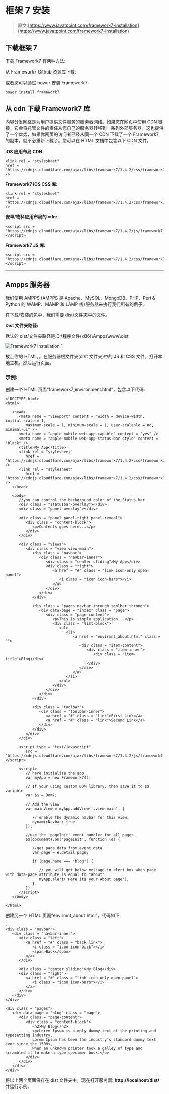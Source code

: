 # 框架 7 安装

> 原文:[https://www.javatpoint.com/framework7-installation](https://www.javatpoint.com/framework7-installation)

## 下载框架 7

下载 Framework7 有两种方法:

从 Framework7 Github 资源库下载:

或者您可以通过 bower 安装 Framework7:

```
bower install framework7

```

## 从 cdn 下载 Framework7 库

内容分发网络是为用户提供文件服务的服务器网络。如果您在网页中使用 CDN 链接，它会将托管文件的责任从您自己的服务器转移到一系列外部服务器。这也提供了一个优势，如果你网页的访问者已经从同一个 CDN 下载了一个 Framework7 的副本，就不必重新下载了。您可以在 HTML 文档中包含以下 CDN 文件。

**iOS 应用布局 CDN:**

```
<link rel = "stylesheet" 
href = "https://cdnjs.cloudflare.com/ajax/libs/framework7/1.4.2/css/framework7.ios.min.css" />

```

**Framework7 iOS CSS 库:**

```
<link rel = "stylesheet" 
href = "https://cdnjs.cloudflare.com/ajax/libs/framework7/1.4.2/css/framework7.ios.colors.min.css" />

```

**安卓/物料应用布局的 cdn:**

```
<script src = "https://cdnjs.cloudflare.com/ajax/libs/framework7/1.4.2/js/framework7.min.js"></script>

```

**Framework7 JS 库:**

```
<script src = "https://cdnjs.cloudflare.com/ajax/libs/framework7/1.4.2/css/framework7.material.min.css"></script>

```

* * *

## Ampps 服务器

我们使用 AMPPS (AMPPS 是 Apache、MySQL、MongoDB、PHP、Perl & Python 的 WAMP、MAMP 和 LAMP 栈)服务器来执行我们所有的例子。

在下载/安装的包中，我们需要 dist/文件夹中的文件。

**Dist 文件夹路径:**

默认的 dist/文件夹路径是:C:\程序文件(x86)\Ampps\www\dist

![Framework7 Installation 1](img/e8ecf2e65e5150eb6bfe54d2851267e2.png)

放上你的 HTML，。在服务器根文件夹(dist 文件夹)中的 JS 和 CSS 文件，打开本地主机，然后运行页面。

### 示例:

创建一个 HTML 页面“framework7_environment.html”，包含以下代码:

```
<!DOCTYPE html>
<html>

   <head>
      <meta name = "viewport" content = "width = device-width, initial-scale = 1, 
         maximum-scale = 1, minimum-scale = 1, user-scalable = no, minimal-ui" />
      <meta name = "apple-mobile-web-app-capable" content = "yes" />
      <meta name = "apple-mobile-web-app-status-bar-style" content = "black" />
      <title>My App</title>
      <link rel = "stylesheet" 
         href = "https://cdnjs.cloudflare.com/ajax/libs/framework7/1.4.2/css/framework7.ios.min.css" />
      <link rel = "stylesheet" 
         href = "https://cdnjs.cloudflare.com/ajax/libs/framework7/1.4.2/css/framework7.ios.colors.min.css" />
   </head>

   <body>
      //you can control the background color of the Status bar
      <div class = "statusbar-overlay"></div>
      <div class = "panel-overlay"></div>

      <div class = "panel panel-right panel-reveal">
         <div class = "content-block">
            <p>Contents goes here...</p>
         </div>
      </div>

      <div class = "views">
         <div class = "view view-main">
            <div class = "navbar">
               <div class = "navbar-inner">
                  <div class = "center sliding">My App</div>
                  <div class = "right">
                     <a href = "#" class = "link icon-only open-panel">
                        <i class = "icon icon-bars"></i>
                     </a>
                  </div>
               </div>
            </div>

            <div class = "pages navbar-through toolbar-through">
               <div data-page = "index" class = "page">
                  <div class = "page-content">
                     <p>This is simple application...</p>
                     <div class = "list-block">
                        <ul>
                           <li>
                              <a href = "envirmnt_about.html" class = "">
                                 <div class = "item-content">
                                    <div class = "item-inner">
                                       <div class = "item-title">Blog</div>
                                    </div>
                                 </div>
                              </a>
                           </li>
                        </ul>
                     </div>
                  </div>
               </div>
            </div>

            <div class = "toolbar">
               <div class = "toolbar-inner">
                  <a href = "#" class = "link">First Link</a>
                  <a href = "#" class = "link">Second Link</a>
               </div>
            </div>
         </div>
      </div>

      <script type = "text/javascript" 
         src = "https://cdnjs.cloudflare.com/ajax/libs/framework7/1.4.2/js/framework7.min.js"></script>

      <script>
         // here initialize the app
         var myApp = new Framework7();

         // If your using custom DOM library, then save it to $$ variable
         var $$ = Dom7;

         // Add the view
         var mainView = myApp.addView('.view-main', {

            // enable the dynamic navbar for this view:
            dynamicNavbar: true
         });

         //use the 'pageInit' event handler for all pages
         $$(document).on('pageInit', function (e) {

            //get page data from event data
            var page = e.detail.page;

            if (page.name === 'blog') {

               // you will get below message in alert box when page with data-page attribute is equal to "about"
               myApp.alert('Here its your About page');
            }
         })
      </script>
   </body>

</html>

```

创建另一个 HTML 页面“envirmnt_about.html”，代码如下:

```
.
<div class = "navbar">
   <div class = "navbar-inner">
      <div class = "left">
         <a href = "#" class = "back link">
            <i class = "icon icon-back"></i>
            <span>Back</span>
         </a>
      </div>

      <div class = "center sliding">My Blog</div>
      <div class = "right">
         <a href = "#" class = "link icon-only open-panel">
            <i class = "icon icon-bars"></i>
         </a>
      </div>
   </div>
</div>

<div class = "pages">
   <div data-page = "blog" class = "page">
      <div class = "page-content">
         <div class = "content-block">
            <h2>My Blog</h2>
            <p>Lorem Ipsum is simply dummy text of the printing and typesetting industry. 
			Lorem Ipsum has been the industry's standard dummy text ever since the 1500s, 
			when an unknown printer took a galley of type and scrambled it to make a type specimen book.</p>
         </div>
      </div>
   </div>
</div>

```

将以上两个页面保存在 dist 文件夹中。现在打开服务器: **http://localhost/dist/** 并运行示例。